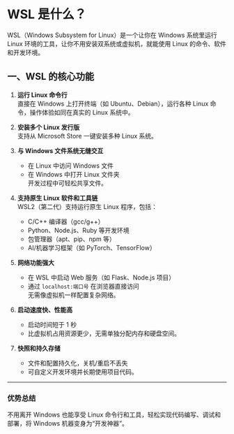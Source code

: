 # WSL 是什么？

WSL（Windows Subsystem for Linux）是一个让你在 Windows 系统里运行 Linux 环境的工具，让你不用安装双系统或虚拟机，就能使用 Linux 的命令、软件和开发环境。

## 一、WSL 的核心功能

1. **运行 Linux 命令行**  
   直接在 Windows 上打开终端（如 Ubuntu、Debian），运行各种 Linux 命令，操作体验如同在真实的 Linux 系统中。

2. **安装多个 Linux 发行版**  
   支持从 Microsoft Store 一键安装多种 Linux 系统。

3. **与 Windows 文件系统无缝交互**  
   - 在 Linux 中访问 Windows 文件  
   - 在 Windows 中打开 Linux 文件夹  
   开发过程中可轻松共享文件。

4. **支持原生 Linux 软件和工具链**  
   WSL2（第二代）支持运行原生 Linux 程序，包括：  
   - C/C++ 编译器（gcc/g++）  
   - Python、Node.js、Ruby 等开发环境  
   - 包管理器（apt、pip、npm 等）  
   - AI/机器学习框架（如 PyTorch、TensorFlow）

6. **网络功能强大**  
   - 在 WSL 中启动 Web 服务（如 Flask、Node.js 项目）  
   - 通过 `localhost:端口号` 在浏览器直接访问  
    无需像虚拟机一样配置复杂网络。

7. **启动速度快、性能高**  
   - 启动时间短于 1 秒  
   - 比虚拟机占用资源更少，无需单独分配内存和硬盘空间。

8. **快照和持久存储**  
   - 文件和配置持久化，关机/重启不丢失  
   - 可自定义开发环境并长期使用项目代码。

---

### 优势总结
不用离开 Windows 也能享受 Linux 命令行和工具，轻松实现代码编写、调试和部署，将 Windows 机器变身为“开发神器”。